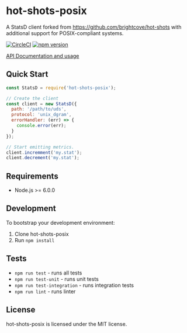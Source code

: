 # hot-shots-posix

A StatsD client forked from https://github.com/brightcove/hot-shots with additional support for POSIX-compliant systems.

[![CircleCI](https://circleci.com/gh/msindwan/hot-shots.svg?style=svg)](https://circleci.com/gh/msindwan/hot-shots) [![npm version](https://badge.fury.io/js/hot-shots-posix.svg)](https://badge.fury.io/js/hot-shots-posix)

[API Documentation and usage](https://msindwan.github.io/hot-shots-posix/docs)

## Quick Start

```js
const StatsD = require('hot-shots-posix');

// Create the client
const client = new StatsD({
  path: '/path/to/uds',
  protocol: 'unix_dgram',
  errorHandler: (err) => {
    console.error(err);
  }
});

// Start emitting metrics.
client.incremment('my.stat');
client.decrement('my.stat');
```

## Requirements

* Node.js >= 6.0.0

## Development

To bootstrap your development environment:

1. Clone hot-shots-posix
2. Run `npm install`

## Tests

- `npm run test` - runs all tests
- `npm run test-unit` - runs unit tests
- `npm run test-integration` - runs integration tests
- `npm run lint` - runs linter

## License

hot-shots-posix is licensed under the MIT license.

